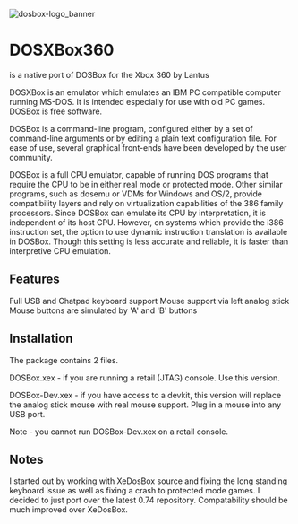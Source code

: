 ![dosbox-logo_banner](https://github.com/user-attachments/assets/d0c8332a-0377-4579-9ece-2c6c6f192b61)

# DOSXBox360
is a native port of DOSBox for the Xbox 360 by Lantus 

DOSXBox is an emulator which emulates an IBM PC compatible computer running MS-DOS.
It is intended especially for use with old PC games. DOSBox is free software.

DOSBox is a command-line program, configured either by a set of command-line arguments or by editing a plain text configuration file. For ease of use, several graphical front-ends have been developed by the user community.


DOSBox is a full CPU emulator, capable of running DOS programs that require the CPU to be in either real mode or protected mode. Other similar programs, such as dosemu or VDMs for Windows and OS/2, provide compatibility layers and rely on virtualization capabilities of the 386 family processors. Since DOSBox can emulate its CPU by interpretation, it is independent of its host CPU. However, on systems which provide the i386 instruction set, the option to use dynamic instruction translation is available in DOSBox. Though this setting is less accurate and reliable, it is faster than interpretive CPU emulation.

Features
--------

Full USB and Chatpad keyboard support
Mouse support via left analog stick
Mouse buttons are simulated by 'A' and 'B' buttons

Installation
------------

The package contains 2 files.

DOSBox.xex - if you are running a retail (JTAG) console. Use this version.

DOSBox-Dev.xex - if you have access to a devkit, this version will replace the analog stick mouse with real mouse support. Plug in a mouse into any USB port.

Note - you cannot run DOSBox-Dev.xex on a retail console.

Notes
-----

I started out by working with XeDosBox source and fixing the long standing keyboard issue as well as fixing a crash to protected mode games. I decided to just port over the latest 0.74 repository. Compatability should be much improved over XeDosBox.

